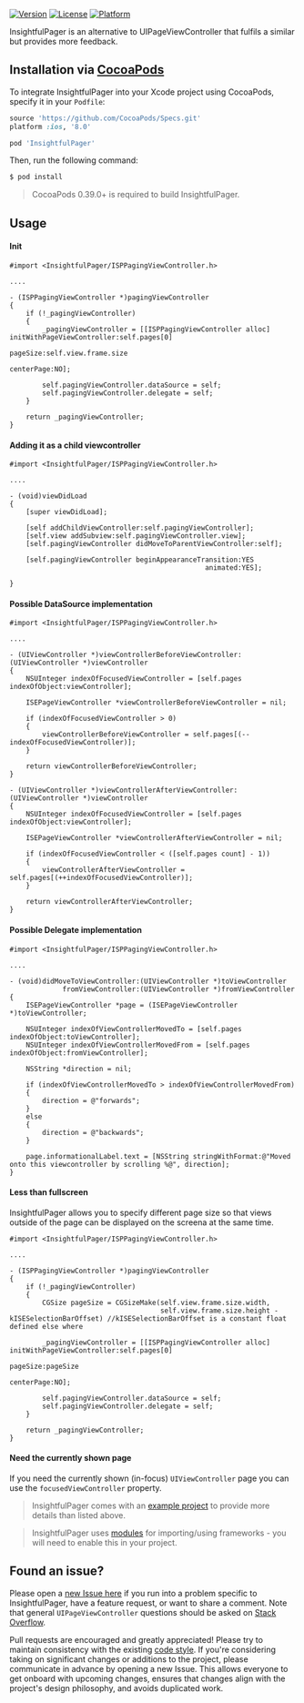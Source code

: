 [![Version](https://img.shields.io/cocoapods/v/InsightfulPager.svg?style=flat)](http://cocoapods.org/pods/InsightfulPager)
[![License](https://img.shields.io/cocoapods/l/InsightfulPager.svg?style=flat)](http://cocoapods.org/pods/InsightfulPager)
[![Platform](https://img.shields.io/cocoapods/p/InsightfulPager.svg?style=flat)](http://cocoapods.org/pods/InsightfulPager)

InsightfulPager is an alternative to UIPageViewController that fulfils a similar but provides more feedback.

## Installation via [CocoaPods](https://cocoapods.org/)

To integrate InsightfulPager into your Xcode project using CocoaPods, specify it in your `Podfile`:

```ruby
source 'https://github.com/CocoaPods/Specs.git'
platform :ios, '8.0'

pod 'InsightfulPager'
```

Then, run the following command:

```bash
$ pod install
```

> CocoaPods 0.39.0+ is required to build InsightfulPager.

## Usage

#### Init

```objc
#import <InsightfulPager/ISPPagingViewController.h>

....

- (ISPPagingViewController *)pagingViewController
{
    if (!_pagingViewController)
    {
        _pagingViewController = [[ISPPagingViewController alloc] initWithPageViewController:self.pages[0]
                                                                                   pageSize:self.view.frame.size
                                                                                 centerPage:NO];
        
        self.pagingViewController.dataSource = self;
        self.pagingViewController.delegate = self;
    }
    
    return _pagingViewController;
}
```

#### Adding it as a child viewcontroller

```objc
#import <InsightfulPager/ISPPagingViewController.h>

....

- (void)viewDidLoad
{
    [super viewDidLoad];
    
    [self addChildViewController:self.pagingViewController];
    [self.view addSubview:self.pagingViewController.view];
    [self.pagingViewController didMoveToParentViewController:self];
    
    [self.pagingViewController beginAppearanceTransition:YES
                                                animated:YES];
    
}
```

#### Possible DataSource implementation

```objc
#import <InsightfulPager/ISPPagingViewController.h>

....

- (UIViewController *)viewControllerBeforeViewController:(UIViewController *)viewController
{
    NSUInteger indexOfFocusedViewController = [self.pages indexOfObject:viewController];
    
    ISEPageViewController *viewControllerBeforeViewController = nil;
    
    if (indexOfFocusedViewController > 0)
    {
        viewControllerBeforeViewController = self.pages[(--indexOfFocusedViewController)];
    }
    
    return viewControllerBeforeViewController;
}

- (UIViewController *)viewControllerAfterViewController:(UIViewController *)viewController
{
    NSUInteger indexOfFocusedViewController = [self.pages indexOfObject:viewController];
    
    ISEPageViewController *viewControllerAfterViewController = nil;
    
    if (indexOfFocusedViewController < ([self.pages count] - 1))
    {
        viewControllerAfterViewController = self.pages[(++indexOfFocusedViewController)];
    }
    
    return viewControllerAfterViewController;
}
```

#### Possible Delegate implementation

```objc
#import <InsightfulPager/ISPPagingViewController.h>

....

- (void)didMoveToViewController:(UIViewController *)toViewController
             fromViewController:(UIViewController *)fromViewController
{
    ISEPageViewController *page = (ISEPageViewController *)toViewController;
    
    NSUInteger indexOfViewControllerMovedTo = [self.pages indexOfObject:toViewController];
    NSUInteger indexOfViewControllerMovedFrom = [self.pages indexOfObject:fromViewController];
    
    NSString *direction = nil;
    
    if (indexOfViewControllerMovedTo > indexOfViewControllerMovedFrom)
    {
        direction = @"forwards";
    }
    else
    {
        direction = @"backwards";
    }
    
    page.informationalLabel.text = [NSString stringWithFormat:@"Moved onto this viewcontroller by scrolling %@", direction];
}
```

#### Less than fullscreen

InsightfulPager allows you to specify different page size so that views outside of the page can be displayed on the screena at the same time. 

```objc
#import <InsightfulPager/ISPPagingViewController.h>

....

- (ISPPagingViewController *)pagingViewController
{
    if (!_pagingViewController)
    {
    	CGSize pageSize = CGSizeMake(self.view.frame.size.width,                                                                                        
                                     self.view.frame.size.height - kISESelectionBarOffset) //kISESelectionBarOffset is a constant float defined else where
    
        _pagingViewController = [[ISPPagingViewController alloc] initWithPageViewController:self.pages[0]
                                                                                   pageSize:pageSize
                                                                                 centerPage:NO];
        
        self.pagingViewController.dataSource = self;
        self.pagingViewController.delegate = self;
    }
    
    return _pagingViewController;
}
```

#### Need the currently shown page

If you need the currently shown (in-focus) `UIViewController` page you can use the `focusedViewController` property.

> InsightfulPager comes with an [example project](https://github.com/wibosco/InsightfulPager/tree/master/Example/iOS%20Example) to provide more details than listed above.

> InsightfulPager uses [modules](http://useyourloaf.com/blog/modules-and-precompiled-headers.html) for importing/using frameworks - you will need to enable this in your project.

## Found an issue?

Please open a [new Issue here](https://github.com/wibosco/ConvenientFileManager/issues/new) if you run into a problem specific to InsightfulPager, have a feature request, or want to share a comment. Note that general `UIPageViewController` questions should be asked on [Stack Overflow](http://stackoverflow.com).

Pull requests are encouraged and greatly appreciated! Please try to maintain consistency with the existing [code style](http://www.williamboles.me/objective-c-coding-style). If you're considering taking on significant changes or additions to the project, please communicate in advance by opening a new Issue. This allows everyone to get onboard with upcoming changes, ensures that changes align with the project's design philosophy, and avoids duplicated work.
